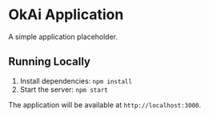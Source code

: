 # OkAi Application

A simple application placeholder.

## Running Locally

1. Install dependencies: `npm install`
2. Start the server: `npm start`

The application will be available at `http://localhost:3000`. 
